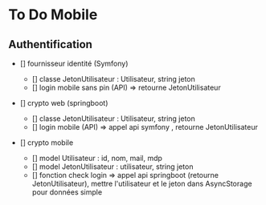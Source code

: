 # To Do Mobile
## Authentification 
- [] fournisseur identité (Symfony)
    - [] classe JetonUtilisateur : Utilisateur, string jeton
    - [] login mobile sans pin (API) => retourne JetonUtilisateur 

- [] crypto web (springboot)
    - [] classe JetonUtilisateur : Utilisateur, string jeton
    - [] login mobile (API) => appel api symfony , retourne JetonUtilisateur

- [] crypto mobile
    - [] model Utilisateur : id, nom, mail, mdp
    - [] model JetonUtilisateur : utilisateur, string jeton
    - [] fonction check login => appel api springboot (retourne JetonUtilisateur), mettre l'utilisateur et le jeton dans AsyncStorage pour données simple
    
